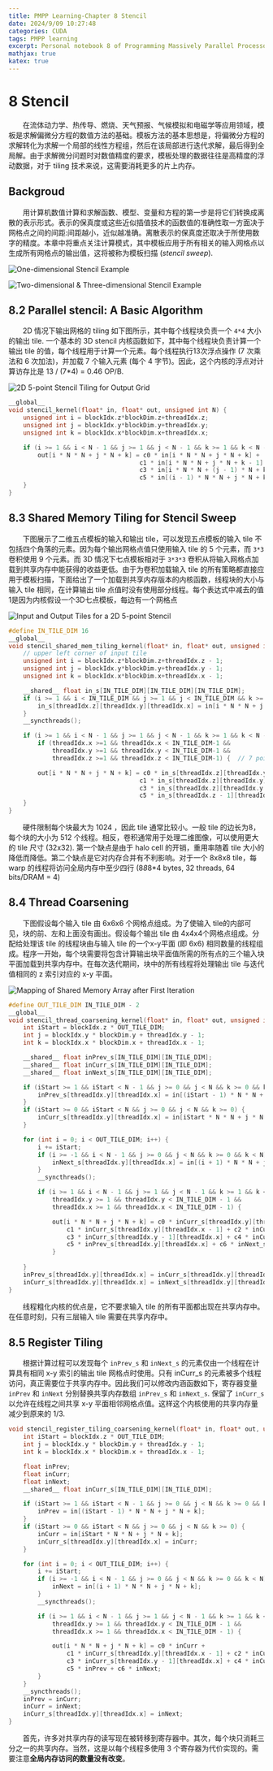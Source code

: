 ```yaml
---
title: PMPP Learning-Chapter 8 Stencil
date: 2024/9/09 10:27:48
categories: CUDA
tags: PMPP learning
excerpt: Personal notebook 8 of Programming Massively Parallel Processors.
mathjax: true
katex: true
---
```

# 8 Stencil

&emsp;&emsp;在流体动力学、热传导、燃烧、天气预报、气候模拟和电磁学等应用领域，模板是求解偏微分方程的数值方法的基础。模板方法的基本思想是，将偏微分方程的求解转化为求解一个局部的线性方程组，然后在该局部进行迭代求解，最后得到全局解。由于求解微分问题时对数值精度的要求，模板处理的数据往往是高精度的浮动数据，对于 tiling 技术来说，这需要消耗更多的片上内存。

## Backgroud

&emsp;&emsp;用计算机数值计算和求解函数、模型、变量和方程的第一步是将它们转换成离散的表示形式。表示的保真度或这些近似插值技术的函数值的准确性取一方面决于网格点之间的间距:间距越小，近似越准确。离散表示的保真度还取决于所使用数字的精度。本章中将重点关注计算模式，其中模板应用于所有相关的输入网格点以生成所有网格点的输出值，这将被称为模板扫描 (*stencil sweep*).

![One-dimensional Stencil Example](https://note.youdao.com/yws/api/personal/file/WEB148a72c6a7b7556806a321b46ad917b7?method=download&shareKey=72f1615fc5c62f3e23a68a3a7738feac "One-dimensional Stencil Example")

![Two-dimensional & Three-dimensional Stencil Example](https://note.youdao.com/yws/api/personal/file/WEB71159c58a69685bed08948350c22dfcf?method=download&shareKey=20517947036fd220df2744f0d4fbad08 "Two-dimensional & Three-dimensional Stencil Example")

## 8.2 Parallel stencil: A Basic Algorithm

&emsp;&emsp;2D 情况下输出网格的 tiling 如下图所示，其中每个线程块负责一个 `4*4` 大小的输出 tile. 一个基本的 3D stencil 内核函数如下，其中每个线程块负责计算一个输出 tile 的值，每个线程用于计算一个元素。每个线程执行13次浮点操作 (7 次乘法和 6 次加法)，并加载 7 个输入元素 (每个 4 字节)。因此，这个内核的浮点对计算访存比是 13 / (7*4) = 0.46 OP/B.

![2D 5-point Stencil Tiling for Output Grid](https://note.youdao.com/yws/api/personal/file/WEBb784ac30b171fdcf2a3ec27e6b4351dd?method=download&shareKey=518a1c8267ed726cce9d05ebbe087bce "2D 5-point Stencil Tiling for Output Grid")

```cpp
__global__ 
void stencil_kernel(float* in, float* out, unsigned int N) {
	unsigned int i = blockIdx.z*blockDim.z+threadIdx.z;
	unsigned int j = blockIdx.y*blockDim.y+threadIdx.y;
	unsigned int k = blockIdx.x*blockDim.x+threadIdx.x;

	if (i >= 1 && i < N - 1 && j >= 1 && j < N - 1 && k >= 1 && k < N - 1) {
		out[i * N * N + j * N + k] = c0 * in[i * N * N + j * N + k] +
                                    c1 * in[i * N * N + j * N + k - 1] + c2 * in[i * N * N + j * N + k + 1] +
                                    c3 * in[i * N * N + (j - 1) * N + k] + c4 * in[i * N * N + (j + 1) * N + k] +
                                    c5 * in[(i - 1) * N * N + j * N + k] + c6 * in[(i + 1) * N * N + j * N + k];
	}
}
```

## 8.3 Shared Memory Tiling for Stencil Sweep

&emsp;&emsp;下图展示了二维五点模板的输入和输出 tile，可以发现五点模板的输入 tile 不包括四个角落的元素。因为每个输出网格点值只使用输入 tile 的 5 个元素，而 `3*3` 卷积使用 9 个元素。而 3D 情况下七点模板相对于 `3*3*3` 卷积从将输入网格点加载到共享内存中能获得的收益更低。由于为卷积加载输入 tile 的所有策略都直接应用于模板扫描，下面给出了一个加载到共享内存版本的内核函数，线程块的大小与输入 tile 相同，在计算输出 tile 点值时没有使用部分线程。每个表达式中减去的值1是因为内核假设一个3D七点模板，每边有一个网格点

![Input and Output Tiles for a 2D 5-point Stencil](https://note.youdao.com/yws/api/personal/file/WEB248ae00a16c8ed3da3dc8832ced6ebc0?method=download&shareKey=40a18c41ed91dacafbde0c5beac0aaf6 "Input and Output Tiles for a 2D 5-point Stencil")

```cpp
#define IN_TILE_DIM 16
__global__
void stencil_shared_mem_tiling_kernel(float* in, float* out, unsigned int N) {
    // upper left corner of input tile
	unsigned int i = blockIdx.z*blockDim.z+threadIdx.z - 1;
	unsigned int j = blockIdx.y*blockDim.y+threadIdx.y - 1;
	unsigned int k = blockIdx.x*blockDim.x+threadIdx.x - 1;

	__shared__ float in_s[IN_TILE_DIM][IN_TILE_DIM][IN_TILE_DIM];
	if (i >= 1 && i < IN_TILE_DIM && j >= 1 && j < IN_TILE_DIM && k >= 1 && k < IN_TILE_DIM) {
		in_s[threadIdx.z][threadIdx.y][threadIdx.x] = in[i * N * N + j * N + k];
	}
	__syncthreads();

	if (i >= 1 && i < N - 1 && j >= 1 && j < N - 1 && k >= 1 && k < N - 1) {
		if (threadIdx.x >=1 && threadIdx.x < IN_TILE_DIM-1 && 
            threadIdx.y >=1 && threadIdx.y < IN_TILE_DIM-1 && 
            threadIdx.z >=1 && threadIdx.z < IN_TILE_DIM-1) {  // 7 point template

        out[i * N * N + j * N + k] = c0 * in_s[threadIdx.z][threadIdx.y][threadIdx.x] +
                                    c1 * in_s[threadIdx.z][threadIdx.y][threadIdx.x - 1] + c2 * in_s[threadIdx.z][threadIdx.y][threadIdx.x + 1] +
                                    c3 * in_s[threadIdx.z][threadIdx.y - 1][threadIdx.x] + c4 * in_s[threadIdx.z][threadIdx.y + 1][threadIdx.x] +
                                    c5 * in_s[threadIdx.z - 1][threadIdx.y][threadIdx.x] + c6 * in_s[threadIdx.z + 1][threadIdx.y][threadIdx.x];
	}
}
```

&emsp;&emsp;硬件限制每个块最大为 1024 ，因此 tile 通常比较小。一般 tile 的边长为8，每个块的大小为 512 个线程。相反，卷积通常用于处理二维图像，可以使用更大的 tile 尺寸 (32x32).
第一个缺点是由于 halo cell 的开销，重用率随着 tile 大小的降低而降低。第二个缺点是它对内存合并有不利影响。对于一个 8x8x8 tile，每 warp 的线程将访问全局内存中至少四行 (8*8*8*4 bytes, 32 threads, 64 bits/DRAM = 4)

## 8.4 Thread Coarsening

&emsp;&emsp;下图假设每个输入 tile 由 6x6x6 个网格点组成。为了使输入 tile的内部可见，块的前、左和上面没有画出。假设每个输出 tile 由 4x4x4个网格点组成。分配给处理该 tile 的线程块由与输入 tile 的一个x-y平面 (即 6x6) 相同数量的线程组成。程序一开始，每个块需要将包含计算输出块平面值所需的所有点的三个输入块平面加载到共享内存中。在每次迭代期间，块中的所有线程将处理输出 tile 与迭代值相同的 z 索引对应的 x-y 平面。

![Mapping of Shared Memory Array after First Iteration](https://note.youdao.com/yws/api/personal/file/WEBec24cfc7edeb84a1a010b315f5ac49e0?method=download&shareKey=edc686e7586e2c3b7f55e32af7bbd83d "Mapping of Shared Memory Array after First Iteration")

```cpp
#define OUT_TILE_DIM IN_TILE_DIM - 2
__global__
void stencil_thread_coarsening_kernel(float* in, float* out, unsigned int N) {
	int iStart = blockIdx.z * OUT_TILE_DIM;
	int j = blockIdx.y * blockDim.y + threadIdx.y - 1;
	int k = blockIdx.x * blockDim.x + threadIdx.x - 1;

	__shared__ float inPrev_s[IN_TILE_DIM][IN_TILE_DIM];
	__shared__ float inCurr_s[IN_TILE_DIM][IN_TILE_DIM];
	__shared__ float inNext_s[IN_TILE_DIM][IN_TILE_DIM];

	if (iStart >= 1 && iStart < N - 1 && j >= 0 && j < N && k >= 0 && k < N) {
		inPrev_s[threadIdx.y][threadIdx.x] = in[(iStart - 1) * N * N + j * N + k];
	}
	if (iStart >= 0 && iStart < N && j >= 0 && j < N && k >= 0) {
		inCurr_s[threadIdx.y][threadIdx.x] = in[iStart * N * N + j * N + k];
	}

	for (int i = 0; i < OUT_TILE_DIM; i++) {
		i += iStart;
		if (i >= -1 && i < N - 1 && j >= 0 && j < N && k >= 0 && k < N) {
			inNext_s[threadIdx.y][threadIdx.x] = in[(i + 1) * N * N + j * N + k];
		}
		__syncthreads();

		if (i >= 1 && i < N - 1 && j >= 1 && j < N - 1 && k >= 1 && k < N - 1 &&
			threadIdx.y >= 1 && threadIdx.y < IN_TILE_DIM - 1 &&
			threadIdx.x >= 1 && threadIdx.x < IN_TILE_DIM - 1) {

			out[i * N * N + j * N + k] = c0 * inCurr_s[threadIdx.y][threadIdx.x] +
				c1 * inCurr_s[threadIdx.y][threadIdx.x - 1] + c2 * inCurr_s[threadIdx.y][threadIdx.x + 1] +
				c3 * inCurr_s[threadIdx.y - 1][threadIdx.x] + c4 * inCurr_s[threadIdx.y + 1][threadIdx.x] +
				c5 * inPrev_s[threadIdx.y][threadIdx.x] + c6 * inNext_s[threadIdx.y][threadIdx.x];
			}
		
	}
	inPrev_s[threadIdx.y][threadIdx.x] = inCurr_s[threadIdx.y][threadIdx.x];
	inCurr_s[threadIdx.y][threadIdx.x] = inNext_s[threadIdx.y][threadIdx.x];
}
```

&emsp;&emsp;线程粗化内核的优点是，它不要求输入 tile 的所有平面都出现在共享内存中。在任意时刻，只有三层输入 tile 需要在共享内存中。

##  8.5 Register Tiling

&emsp;&emsp;根据计算过程可以发现每个 `inPrev_s` 和 `inNext_s` 的元素仅由一个线程在计算具有相同 x-y 索引的输出 tile 网格点时使用。只有 inCurr_s 的元素被多个线程访问，真正需要位于共享内存中。因此我们可以修改内涵函数如下，寄存器变量 `inPrev` 和 `inNext` 分别替换共享内存数组 `inPrev_s` 和 `inNext_s`. 保留了 `inCurr_s` 以允许在线程之间共享 x-y 平面相邻网格点值。这样这个内核使用的共享内存量减少到原来的 1/3.

```cpp
void stencil_register_tiling_coarsening_kernel(float* in, float* out, unsigned int N) {
	int iStart = blockIdx.z * OUT_TILE_DIM;
	int j = blockIdx.y * blockDim.y + threadIdx.y - 1;
	int k = blockIdx.x * blockDim.x + threadIdx.x - 1;

	float inPrev;
	float inCurr;
	float inNext; 
	__shared__ float inCurr_s[IN_TILE_DIM][IN_TILE_DIM];

	if (iStart >= 1 && iStart < N - 1 && j >= 0 && j < N && k >= 0 && k < N) {
		inPrev = in[(iStart - 1) * N * N + j * N + k];
	}
	if (iStart >= 0 && iStart < N && j >= 0 && j < N && k >= 0) {
		inCurr = in[iStart * N * N + j * N + k];
		inCurr_s[threadIdx.y][threadIdx.x] = inCurr;
	}

	for (int i = 0; i < OUT_TILE_DIM; i++) {
		i += iStart;
		if (i >= -1 && i < N - 1 && j >= 0 && j < N && k >= 0 && k < N) {
			inNext = in[(i + 1) * N * N + j * N + k];
		}
		__syncthreads();

		if (i >= 1 && i < N - 1 && j >= 1 && j < N - 1 && k >= 1 && k < N - 1 &&
			threadIdx.y >= 1 && threadIdx.y < IN_TILE_DIM - 1 &&
			threadIdx.x >= 1 && threadIdx.x < IN_TILE_DIM - 1) {

			out[i * N * N + j * N + k] = c0 * inCurr +
				c1 * inCurr_s[threadIdx.y][threadIdx.x - 1] + c2 * inCurr_s[threadIdx.y][threadIdx.x + 1] +
				c3 * inCurr_s[threadIdx.y - 1][threadIdx.x] + c4 * inCurr_s[threadIdx.y + 1][threadIdx.x] +
				c5 * inPrev + c6 * inNext;
		}
	}
	__syncthreads();
	inPrev = inCurr;
	inCurr = inNext;
	inCurr_s[threadIdx.y][threadIdx.x] = inNext;
}
```

&emsp;&emsp;首先，许多对共享内存的读写现在被转移到寄存器中。其次，每个块只消耗三分之一的共享内存。当然，这是以每个线程多使用 3 个寄存器为代价实现的。需要注意**全局内存访问的数量没有改变**。